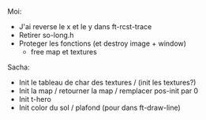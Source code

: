 Moi:
 - J'ai reverse le x et le y dans ft-rcst-trace
 - Retirer so-long.h
 - Proteger les fonctions (et destroy image + window)
 	- free map et textures

Sacha:
 - Init le tableau de char des textures / (init les textures?)
 - Init la map / retourner la map / remplacer pos-init par 0
 - Init t-hero
 - Init color du sol / plafond (pour dans ft-draw-line)
